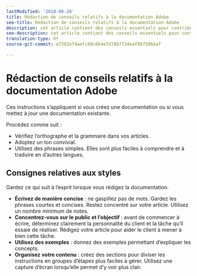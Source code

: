```yaml
---
lastModified: '2018-06-28'
title: Rédaction de conseils relatifs à la documentation Adobe
seo-title: Rédaction de conseils relatifs à la documentation Adobe
description: cet article contient des conseils essentiels pour contribuer à la documentation Adobe.
seo-description: cet article contient des conseils essentiels pour contribuer à la documentation Adobe.
translation-type: ht
source-git-commit: e7382ef4aefc69c6b4e7d78b7f34eaf897596eaf

---
```



# Rédaction de conseils relatifs à la documentation Adobe

Ces instructions s’appliquent si vous créez une documentation ou si vous mettez à jour une documentation existante.

Procédez comme suit :

- Vérifiez l’orthographe et la grammaire dans vos articles.
- Adoptez un ton convivial.
- Utilisez des phrases simples. Elles sont plus faciles à comprendre et à traduire en d’autres langues.

## Consignes relatives aux styles

Gardez ce qui suit à l’esprit lorsque vous rédigez la documentation.

- **Écrivez de manière concise** : ne gaspillez pas de mots. Gardez les phrases courtes et concises. Restez concentré sur votre article. Utilisez un nombre minimum de notes.
- **Concentrez-vous sur le public et l’objectif** : avant de commencer à écrire, déterminez clairement la personnalité du client et la tâche qu’il essaie de réaliser. Rédigez votre article pour aider le client à mener à bien cette tâche.
- **Utilisez des exemples** : donnez des exemples permettant d’expliquer les concepts.
- **Organisez votre contenu** : créez des sections pour diviser les instructions en groupes d’étapes plus faciles à gérer. Utilisez une capture d’écran lorsqu’elle permet d’y voir plus clair.
